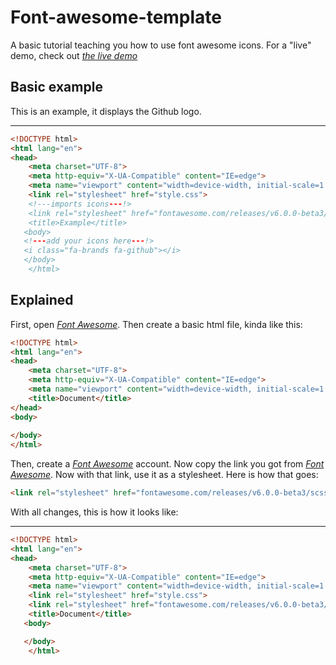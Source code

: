 # Font-awesome-template
A basic tutorial teaching you how to use font awesome icons.
For a "live" demo, check out <em><a href="https://Font-awesome-live-demo.flameory.repl.co">the live demo<a></em>

## Basic example
This is an example, it displays the Github logo.
***
```html
<!DOCTYPE html>
<html lang="en">
<head>
    <meta charset="UTF-8">
    <meta http-equiv="X-UA-Compatible" content="IE=edge">
    <meta name="viewport" content="width=device-width, initial-scale=1.0">
    <link rel="stylesheet" href="style.css">
    <!---imports icons---!>
    <link rel="stylesheet" href="fontawesome.com/releases/v6.0.0-beta3/scss/solid.scss">
    <title>Example</title>
   <body>
   <!---add your icons here---!>
   <i class="fa-brands fa-github"></i>
   </body>
    </html>
```
## Explained
First, open *[Font Awesome](https://fontawesome.com)*. Then create a basic html file, kinda like this:

```html
<!DOCTYPE html>
<html lang="en">
<head>
    <meta charset="UTF-8">
    <meta http-equiv="X-UA-Compatible" content="IE=edge">
    <meta name="viewport" content="width=device-width, initial-scale=1.0">
    <title>Document</title>
</head>
<body>
    
</body>
</html>
```
Then, create a *[Font Awesome](https://fontawesome.com)* account. Now copy the link you got from *[Font Awesome](https://fontawesome.com)*.
Now with that link, use it as a stylesheet. Here is how that goes:
```html
<link rel="stylesheet" href="fontawesome.com/releases/v6.0.0-beta3/scss/solid.scss">
```
With all changes, this is how it looks like:
***
```html
<!DOCTYPE html>
<html lang="en">
<head>
    <meta charset="UTF-8">
    <meta http-equiv="X-UA-Compatible" content="IE=edge">
    <meta name="viewport" content="width=device-width, initial-scale=1.0">
    <link rel="stylesheet" href="style.css">
    <link rel="stylesheet" href="fontawesome.com/releases/v6.0.0-beta3/scss/solid.scss">
    <title>Document</title>
   <body>

   </body>
    </html>
```
